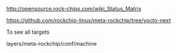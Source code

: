 http://opensource.rock-chips.com/wiki_Status_Matrix

https://github.com/rockchip-linux/meta-rockchip/tree/yocto-next

To see all targets 

layers/meta-rockchip/conf/machine
